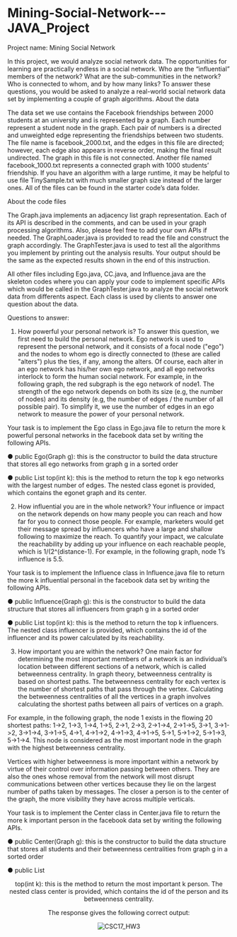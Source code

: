 # Mining-Social-Network---JAVA_Project
Project name: Mining Social Network

In this project, we would analyze social network data. The opportunities for learning are
practically endless in a social network. Who are the “influential” members of the
network? What are the sub-communities in the network? Who is connected to whom,
and by how many links? To answer these questions, you would be asked to analyze a
real-world social network data set by implementing a couple of graph algorithms.
About the data

The data set we use contains the Facebook friendships between 2000 students at an
university and is represented by a graph. Each number represent a student node in the
graph. Each pair of numbers is a directed and unweighted edge representing the
friendships between two students. The file name is facebook_2000.txt, and the edges in
this file are directed; however, each edge also appears in reverse order, making the
final result undirected. The graph in this file is not connected. Another file named
facebook_1000.txt represents a connected graph with 1000 students’ friendship. If you
have an algorithm with a large runtime, it may be helpful to use file TinySample.txt with
much smaller graph size instead of the larger ones. All of the files can be found in the
starter code’s data folder.

About the code files

The Graph.java implements an adjacency list graph representation.
Each of its API is described in the comments, and can be used in your graph processing
algorithms. Also, please feel free to add your own APIs if needed. 
The GraphLoader.java is provided to read the file and construct the graph accordingly. The
GraphTester.java is used to test all the algorithms you implement by printing out the
analysis results. Your output should be the same as the expected results shown in the
end of this instruction.

All other files including Ego.java, CC.java, and Influence.java are the skeleton codes where you can apply your code to implement
specific APIs which would be called in the GraphTester.java to analyze the social
network data from differents aspect. Each class is used by clients to answer one
question about the data.


Questions to answer:

1. How powerful your personal network is?
To answer this question, we first need to build the personal network. Ego network is
used to represent the personal network, and it consists of a focal node ("ego") and the
nodes to whom ego is directly connected to (these are called "alters") plus the ties, if
any, among the alters. Of course, each alter in an ego network has his/her own ego
network, and all ego networks interlock to form the human social network. For example,
in the following graph, the red subgraph is the ego network of node1. The strength of
the ego network depends on both its size (e.g, the number of nodes) and its density
(e.g, the number of edges / the number of all possible pair). To simplify it, we use the
number of edges in an ego network to measure the power of your personal network.
  
  Your task is to implement the Ego class in Ego.java file to return the more k powerful
personal networks in the facebook data set by writing the following APIs.

  ● public Ego(Graph g): this is the constructor to build the data structure that stores all
ego networks from graph g in a sorted order

  ● public List<egonet> top(int k): this is the method to return the top k ego networks
with the largest number of edges. The nested class egonet is provided, which
contains the egonet graph and its center.
  
  
  2. How influential you are in the whole network?
  Your influence or impact on the network depends on how many people you can reach
and how far for you to connect those people. For example, marketers would get their
message spread by influencers who have a large and shallow following to maximize the
reach. To quantify your impact, we calculate the reachability by adding up your
influence on each reachable people, which is 1/(2^(distance-1). For example, in the
following graph, node 1’s influence is 5.5.
  
  Your task is to implement the Influence class in Influence.java file to return the more k
influential personal in the facebook data set by writing the following APIs.
  
  ● public Influence(Graph g): this is the constructor to build the data structure that
stores all influencers from graph g in a sorted order
  
  ● public List<influencer> top(int k): this is the method to return the top k influencers.
The nested class influencer is provided, which contains the id of the influencer and
its power calculated by its reachability.
  
  
  3. How important you are within the network?
  One main factor for determining the most important members of a network is an
individual’s location between different sections of a network, which is called
betweenness centrality. In graph theory, betweenness centrality is based on shortest
paths. The betweenness centrality for each vertex is the number of shortest paths that
pass through the vertex. Calculating the betweenness centralities of all the vertices in a
graph involves calculating the shortest paths between all pairs of vertices on a graph.
  
For example, in the following graph, the node 1 exists in the flowing 20 shortest paths:
1->2, 1->3, 1->4, 1->5, 2->1, 2->3, 2->1->4, 2->1->5, 3->1, 3->1->2, 3->1->4, 3->1->5,
4->1, 4->1->2, 4->1->3, 4->1->5, 5->1, 5->1->2, 5->1->3, 5->1->4. This node is
considered as the most important node in the graph with the highest betweenness
centrality.
  
  Vertices with higher betweenness is more important within a network by virtue of their
control over information passing between others. They are also the ones whose
removal from the network will most disrupt communications between other vertices
because they lie on the largest number of paths taken by messages. The closer a
person is to the center of the graph, the more visibility they have across multiple
verticals.
  
  Your task is to implement the Center class in Center.java file to return the more k
important person in the facebook data set by writing the following APIs.

  ● public Center(Graph g): this is the constructor to build the data structure that stores
all students and their betweenness centralities from graph g in a sorted order

  ● public List<center> top(int k): this is the method to return the most important k person. The nested class center is provided, which contains the id of the person and its betweenness centrality.

  
  
  
  
The response gives the following correct output:
  
  ![CSC17_HW3](https://user-images.githubusercontent.com/68672421/234994558-9177b2c1-4ef9-417f-998a-a0c73ab9f73a.jpg)
